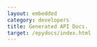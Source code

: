 ```yaml
---
layout: embedded
category: developers
title: Generated API Docs.
target: /epydocs/index.html
---
```

